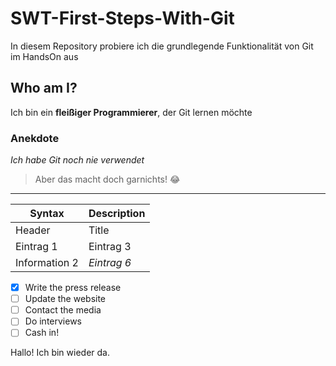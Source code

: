 # SWT-First-Steps-With-Git
In diesem Repository probiere ich die grundlegende Funktionalität von Git im HandsOn aus

## Who am I?
Ich bin ein **fleißiger Programmierer**, der Git lernen möchte

### Anekdote
*Ich habe Git noch nie verwendet*

> Aber das macht doch garnichts! :joy:

---

| Syntax | Description |
| ----------- | ----------- |
| Header | Title |
| Eintrag 1 | Eintrag 3 |
| Information 2 | *Eintrag 6* |

- [x] Write the press release
- [ ] Update the website
- [ ] Contact the media
- [ ] Do interviews
- [ ] Cash in!

Hallo! Ich bin wieder da.

